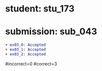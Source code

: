 # student: stu_173
# submission: sub_043

```diff
+ ex03_0: Accepted
+ ex03_1: Accepted
+ ex03_2: Accepted
```
#incorrect=0
#correct=3
